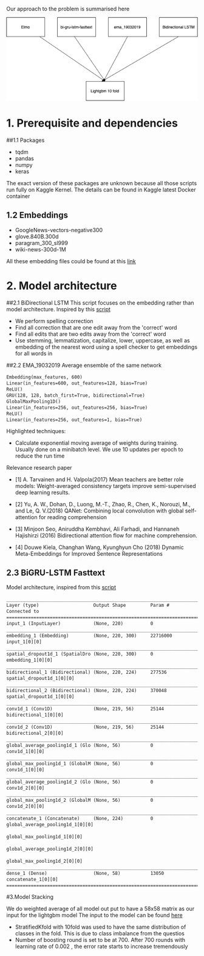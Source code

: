 Our approach to the problem is summarised here 

![model](overall_structure.png) <br>



# 1. Prerequisite and dependencies
##1.1 Packages
- tqdm
- pandas
- numpy
- keras

The exact version of these packages are unknown because all those scripts run fully on Kaggle Kernel. The details can be found in Kaggle latest Docker container

## 1.2 Embeddings
- GoogleNews-vectors-negative300
- glove.840B.300d
- paragram_300_sl999
- wiki-news-300d-1M

All these embedding files could be found at this [link](https://www.kaggle.com/dttung2905/popular-embedding) 


# 2. Model architecture
##2.1 BiDirectional LSTM
This script focuses on the embedding rather than model architecture. Inspired by this [script](https://www.kaggle.com/wowfattie/3rd-place)


- We perform spelling correction
- Find all correction that are one edit away from the 'correct' word
- Find all edits that are two edits away from the 'correct' word
- Use stemming, lemmatization, capitalize, lower, uppercase, as well as embedding of the nearest word using a spell checker to get embeddings for all words in

##2.2 EMA_19032019
Average ensemble of the same network 
```
Embedding(max_features, 600)
Linear(in_features=600, out_features=128, bias=True)
ReLU()
GRU(128, 128, batch_first=True, bidirectional=True)
GlobalMaxPooling1D()
Linear(in_features=256, out_features=256, bias=True)
ReLU()
Linear(in_features=256, out_features=1, bias=True)
```

Highlighted techniques:

- Calculate exponential moving average of weights during training. Usually done on a minibatch level. We use 10 updates per epoch to reduce the run time

Relevance research paper

- [1] A. Tarvainen and H. Valpola(2017) Mean teachers are better role models: Weight-averaged consistency targets improve semi-supervised deep learning results.

- [2] Yu, A. W., Dohan, D., Luong, M.-T., Zhao, R., Chen, K., Norouzi, M., and Le, Q. V.(2018) QANet: Combining local convolution with global self-attention for reading comprehension

- [3] Minjoon Seo, Aniruddha Kembhavi, Ali Farhadi, and Hannaneh Hajishirzi (2016) Bidirectional attention flow for machine comprehension.

- [4] Douwe Kiela, Changhan Wang, Kyunghyun Cho (2018) Dynamic Meta-Embeddings for Improved Sentence Representations

## 2.3 BiGRU-LSTM Fasttext
Model architecture, inspired from this [script](https://www.kaggle.com/tunguz/bi-gru-lstm-cnn-poolings-fasttext/comments) 

```
__________________________________________________________________________________________________
Layer (type)                    Output Shape         Param #     Connected to                     
==================================================================================================
input_1 (InputLayer)            (None, 220)          0                                            
__________________________________________________________________________________________________
embedding_1 (Embedding)         (None, 220, 300)     22716000    input_1[0][0]                    
__________________________________________________________________________________________________
spatial_dropout1d_1 (SpatialDro (None, 220, 300)     0           embedding_1[0][0]                
__________________________________________________________________________________________________
bidirectional_1 (Bidirectional) (None, 220, 224)     277536      spatial_dropout1d_1[0][0]        
__________________________________________________________________________________________________
bidirectional_2 (Bidirectional) (None, 220, 224)     370048      spatial_dropout1d_1[0][0]        
__________________________________________________________________________________________________
conv1d_1 (Conv1D)               (None, 219, 56)      25144       bidirectional_1[0][0]            
__________________________________________________________________________________________________
conv1d_2 (Conv1D)               (None, 219, 56)      25144       bidirectional_2[0][0]            
__________________________________________________________________________________________________
global_average_pooling1d_1 (Glo (None, 56)           0           conv1d_1[0][0]                   
__________________________________________________________________________________________________
global_max_pooling1d_1 (GlobalM (None, 56)           0           conv1d_1[0][0]                   
__________________________________________________________________________________________________
global_average_pooling1d_2 (Glo (None, 56)           0           conv1d_2[0][0]                   
__________________________________________________________________________________________________
global_max_pooling1d_2 (GlobalM (None, 56)           0           conv1d_2[0][0]                   
__________________________________________________________________________________________________
concatenate_1 (Concatenate)     (None, 224)          0           global_average_pooling1d_1[0][0] 
                                                                 global_max_pooling1d_1[0][0]     
                                                                 global_average_pooling1d_2[0][0] 
                                                                 global_max_pooling1d_2[0][0]     
__________________________________________________________________________________________________
dense_1 (Dense)                 (None, 58)           13050       concatenate_1[0][0]              
==================================================================================================
```


#3.Model Stacking

We do weighted average of all model out put to have a 58x58 matrix as our input for the lightgbm model
The input to the model can be found [here](https://www.kaggle.com/dttung2905/ensembling-ndsc)

- StratifiedKfold with  10fold was used to have the same distribution of classes in the fold. This is due to class imbalance from the questios
- Number of boosting round is set to be at 700. After 700 rounds with learning rate of 0.002 , the error rate starts to increase tremendously 
